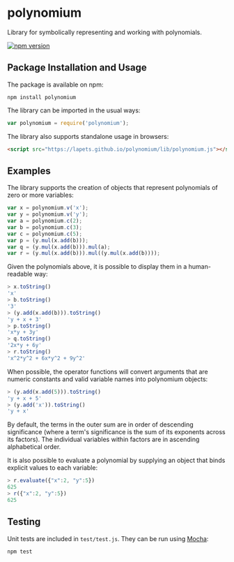 # polynomium
Library for symbolically representing and working with polynomials.

[![npm version](https://badge.fury.io/js/polynomium.svg)](https://badge.fury.io/js/polynomium)

## Package Installation and Usage

The package is available on npm:
```shell
npm install polynomium
```
The library can be imported in the usual ways:
```javascript
var polynomium = require('polynomium');
```
The library also supports standalone usage in browsers:
```html
<script src="https://lapets.github.io/polynomium/lib/polynomium.js"></script>
```

## Examples

The library supports the creation of objects that represent polynomials of zero or more variables:

```javascript
var x = polynomium.v('x');
var y = polynomium.v('y');
var a = polynomium.c(2);
var b = polynomium.c(3);
var c = polynomium.c(5);
var p = (y.mul(x.add(b)));
var q = (y.mul(x.add(b))).mul(a);
var r = (y.mul(x.add(b))).mul((y.mul(x.add(b))));
```

Given the polynomials above, it is possible to display them in a human-readable way:

```javascript
> x.toString()
'x'
> b.toString()
'3'
> (y.add(x.add(b))).toString()
'y + x + 3'
> p.toString()
'x*y + 3y'
> q.toString()
'2x*y + 6y'
> r.toString()
'x^2*y^2 + 6x*y^2 + 9y^2'
```

When possible, the operator functions will convert arguments that are numeric constants and valid variable names into polynomium objects:

```javascript
> (y.add(x.add(5))).toString()
'y + x + 5'
> (y.add('x')).toString()
'y + x'
```

By default, the terms in the outer sum are in order of descending significance (where a term's significance is the sum of its exponents across its factors). The individual variables within factors are in ascending alphabetical order.

It is also possible to evaluate a polynomial by supplying an object that binds explicit values to each variable:

```javascript
> r.evaluate({"x":2, "y":5})
625
> r({"x":2, "y":5})
625
```

## Testing

Unit tests are included in `test/test.js`. They can be run using [Mocha](https://mochajs.org/):

```javascript
npm test
```
